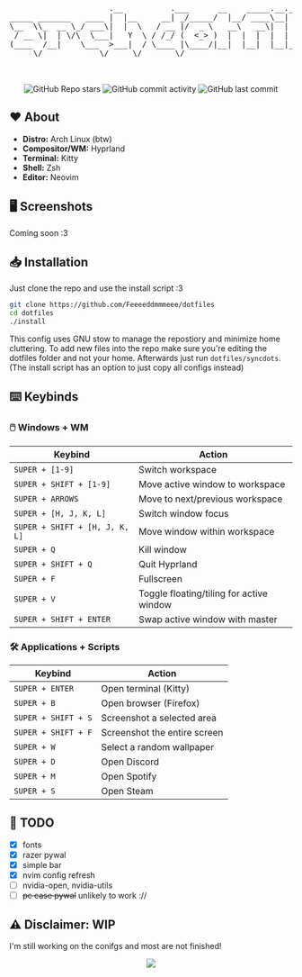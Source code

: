 <div align="center" style="font-family: monospace">
    <pre>
                     .__          .___      __    _____.__.__                 
_____ _______   ____ |  |__     __| _/_____/  |__/ ____\__|  |   ____   ______
\__  \\_  __ \_/ ___\|  |  \   / __ |/  _ \   __\   __\|  |  | _/ __ \ /  ___/
 / __ \|  | \/\  \___|   Y  \ / /_/ (  <_> )  |  |  |  |  |  |_\  ___/ \___ \ 
(____  /__|    \___  >___|  / \____ |\____/|__|  |__|  |__|____/\___  >____  >
     \/            \/     \/       \/                               \/     \/ 
 </pre>
</div><br>

<div align="center">
    <img alt="GitHub Repo stars" src="https://img.shields.io/github/stars/Feeeeddmmmeee/dotfiles?style=for-the-badge&logo=apachespark&logoColor=%23c3c3c3&labelColor=%230f0f10&color=%23993364">
    <img alt="GitHub commit activity" src="https://img.shields.io/github/commit-activity/m/Feeeeddmmmeee/dotfiles?style=for-the-badge&logo=github&logoColor=%23c3c3c3&labelColor=%230f0f10&color=%23993364">
    <img alt="GitHub last commit" src="https://img.shields.io/github/last-commit/Feeeeddmmmeee/dotfiles?style=for-the-badge&logo=archlinux&logoColor=%23c3c3c3&labelColor=%230f0f10&color=%23993364">
</div>

## :heart: About
- **Distro:** Arch Linux (btw)
- **Compositor/WM:** Hyprland
- **Terminal:** Kitty
- **Shell:** Zsh
- **Editor:** Neovim

## :desktop_computer: Screenshots
Coming soon :3

## :inbox_tray: Installation
Just clone the repo and use the install script :3
```bash
git clone https://github.com/Feeeeddmmmeee/dotfiles
cd dotfiles
./install
```
This config uses GNU stow to manage the repostiory and minimize home cluttering. To add new files into the repo make sure you're editing the dotfiles folder and not your home. Afterwards just run `dotfiles/syncdots`. (The install script has an option to just copy all configs instead)

## ⌨️ Keybinds
### 🖱️ Windows + WM
| Keybind    | Action    |
|------------|-----------|
| `SUPER + [1-9]` | Switch workspace |
| `SUPER + SHIFT + [1-9]` | Move active window to workspace |
| `SUPER + ARROWS` | Move to next/previous workspace |
| `SUPER + [H, J, K, L]` | Switch window focus |
| `SUPER + SHIFT + [H, J, K, L]` | Move window within workspace |
| `SUPER + Q` | Kill window |
| `SUPER + SHIFT + Q` | Quit Hyprland |
| `SUPER + F` | Fullscreen |
| `SUPER + V` | Toggle floating/tiling for active window |
| `SUPER + SHIFT + ENTER` | Swap active window with master |

### 🛠️ Applications + Scripts
| Keybind    | Action    |
|------------|-----------|
| `SUPER + ENTER` | Open terminal (Kitty) |
| `SUPER + B` | Open browser (Firefox) |
| `SUPER + SHIFT + S` | Screenshot a selected area |
| `SUPER + SHIFT + F` | Screenshot the entire screen |
| `SUPER + W` | Select a random wallpaper |
| `SUPER + D` | Open Discord |
| `SUPER + M` | Open Spotify |
| `SUPER + S` | Open Steam |

## :hammer: TODO
- [x] fonts
- [x] razer pywal
- [x] simple bar
- [x] nvim config refresh
- [ ] nvidia-open, nvidia-utils
- [ ] ~~pc case pywal~~ unlikely to work ://

## :warning: Disclaimer: WIP
I'm still working on the conifgs and most are not finished!

<p align="center">
    <img src="https://github.com/catppuccin/catppuccin/blob/main/assets/footers/gray0_ctp_on_line.png?raw=true"
</p>
